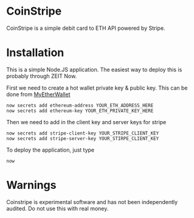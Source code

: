 # CoinStripe

CoinStripe is a simple debit card to ETH API powered by Stripe. 

# Installation

This is a simple Node.JS application. The easiest way to deploy this is probably through ZEIT Now. 

First we need to create a hot wallet private key & public key. This can be done from [MyEtherWallet](https://www.myetherwallet.com/)

    now secrets add ethereum-address YOUR_ETH_ADDRESS_HERE
    now secrets add ethereum-key YOUR_ETH_PRIVATE_KEY_HERE

Then we need to add in the client key and server keys for stripe

    now secrets add stripe-client-key YOUR_STRIPE_CLIENT_KEY
    now secrets add stripe-server-key YOUR_STIRPE_CLIENT_KEY

To deploy the application, just type

    now


# Warnings

Coinstripe is experimental software and has not been independently audited. Do not use this with real money.
